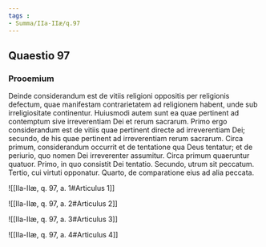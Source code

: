 ```yaml
---
tags : 
- Summa/IIa-IIæ/q.97
---
```


## Quaestio 97

### Prooemium

Deinde considerandum est de vitiis religioni oppositis per religionis defectum, quae manifestam contrarietatem ad religionem habent, unde sub irreligiositate continentur. Huiusmodi autem sunt ea quae pertinent ad contemptum sive irreverentiam Dei et rerum sacrarum. Primo ergo considerandum est de vitiis quae pertinent directe ad irreverentiam Dei; secundo, de his quae pertinent ad irreverentiam rerum sacrarum. Circa primum, considerandum occurrit et de tentatione qua Deus tentatur; et de periurio, quo nomen Dei irreverenter assumitur. Circa primum quaeruntur quatuor. Primo, in quo consistit Dei tentatio. Secundo, utrum sit peccatum. Tertio, cui virtuti opponatur. Quarto, de comparatione eius ad alia peccata.

![[IIa-IIæ, q. 97, a. 1#Articulus 1]]

![[IIa-IIæ, q. 97, a. 2#Articulus 2]]

![[IIa-IIæ, q. 97, a. 3#Articulus 3]]

![[IIa-IIæ, q. 97, a. 4#Articulus 4]]

